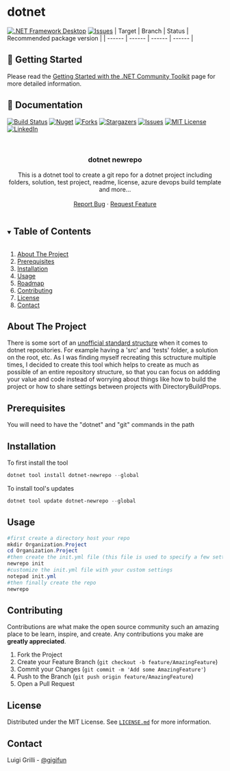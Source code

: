# dotnet
[![.NET Framework Desktop](https://github.com/AbinashTech/dotnet/actions/workflows/dotnet.yml/badge.svg)](https://github.com/AbinashTech/dotnet/actions/workflows/dotnet.yml)
[![Issues][issues-shield]][issues-url]
| Target | Branch | Status | Recommended package version |
| ------ | ------ | ------ | ------ |

## 🙌 Getting Started

Please read the [Getting Started with the .NET Community Toolkit](https://docs.microsoft.com/windows/communitytoolkit/getting-started) page for more detailed information.

## 📃 Documentation

[![Build Status](https://luigigrilli.visualstudio.com/dotnet-newrepo/_apis/build/status/gigi81.dotnet-newrepo?branchName=master)](https://luigigrilli.visualstudio.com/dotnet-newrepo/_build/latest?definitionId=15&branchName=master)
[![Nuget][nuget-shield]][nuget-url]
[![Forks][forks-shield]][forks-url]
[![Stargazers][stars-shield]][stars-url]
[![Issues][issues-shield]][issues-url]
[![MIT License][license-shield]][license-url]
[![LinkedIn][linkedin-shield]][linkedin-url]

<br />
<p align="center">
  <h3 align="center">dotnet newrepo</h3>

  <p align="center">
    This is a dotnet tool to create a git repo for a dotnet project including folders, solution, test project, readme, license, azure devops build template and more...
    <br />
    <br />
    <a href="https://github.com/gigi81/dotnet-newrepo/issues">Report Bug</a>
    ·
    <a href="https://github.com/gigi81/dotnet-newrepo/issues">Request Feature</a>
  </p>
</p>

<!-- TABLE OF CONTENTS -->
<details open="open">
  <summary><h2 style="display: inline-block">Table of Contents</h2></summary>
  <ol>
    <li><a href="#about-the-project">About The Project</a></li>
    <li><a href="#prerequisites">Prerequisites</a></li>
    <li><a href="#installation">Installation</a></li>
    <li><a href="#usage">Usage</a></li>
    <li><a href="#roadmap">Roadmap</a></li>
    <li><a href="#contributing">Contributing</a></li>
    <li><a href="#license">License</a></li>
    <li><a href="#contact">Contact</a></li>
  </ol>
</details>



<!-- ABOUT THE PROJECT -->
## About The Project
There is some sort of an [unofficial standard structure](https://gist.github.com/davidfowl/ed7564297c61fe9ab814) when it comes to dotnet repositories.
For example having a 'src' and 'tests' folder, a solution on the root, etc.
As I was finding myself recreating this sctructure multiple times, I decided to create this tool which helps to create
as much as possible of an entire repository structure, so that you can focus on addding your value and code instead of
worrying about things like how to build the project or how to share settings between projects with DirectoryBuildProps.

## Prerequisites

You will need to have the "dotnet" and "git" commands in the path

## Installation

To first install the tool

```PowerShell
dotnet tool install dotnet-newrepo --global
```

To install tool's updates

```PowerShell
dotnet tool update dotnet-newrepo --global
```

## Usage

```PowerShell
#first create a directory host your repo
mkdir Organization.Project
cd Organization.Project
#then create the init.yml file (this file is used to specify a few settings like your github username)
newrepo init
#customize the init.yml file with your custom settings
notepad init.yml
#then finally create the repo
newrepo
```

## Contributing

Contributions are what make the open source community such an amazing place to be learn, inspire, and create. Any contributions you make are **greatly appreciated**.

1. Fork the Project
2. Create your Feature Branch (`git checkout -b feature/AmazingFeature`)
3. Commit your Changes (`git commit -m 'Add some AmazingFeature'`)
4. Push to the Branch (`git push origin feature/AmazingFeature`)
5. Open a Pull Request

## License

Distributed under the MIT License. See <a href="LICENSE.md">`LICENSE.md`</a> for more information.

## Contact

Luigi Grilli - [@gigifun](https://twitter.com/gigifun)

<!-- MARKDOWN LINKS & IMAGES -->
<!-- https://www.markdownguide.org/basic-syntax/#reference-style-links -->
[contributors-shield]: https://img.shields.io/github/contributors/gigi81/dotnet-newrepo
[contributors-url]: https://github.com/gigi81/repo/graphs/contributors
[forks-shield]: https://img.shields.io/github/forks/gigi81/dotnet-newrepo
[forks-url]: https://github.com/gigi81/repo/network/members
[stars-shield]: https://img.shields.io/github/stars/gigi81/dotnet-newrepo
[stars-url]: https://github.com/gigi81/repo/stargazers
[issues-shield]: https://img.shields.io/github/issues/gigi81/dotnet-newrepo
[issues-url]: https://github.com/gigi81/repo/issues
[license-shield]: https://img.shields.io/github/license/gigi81/dotnet-newrepo
[license-url]: https://github.com/gigi81/repo/blob/master/LICENSE.md
[linkedin-shield]: https://img.shields.io/badge/-LinkedIn-blue
[linkedin-url]: https://linkedin.com/in/luigigrilli
[nuget-shield]:https://img.shields.io/nuget/v/dotnet-newrepo
[nuget-url]:https://www.nuget.org/packages/dotnet-newrepo/
